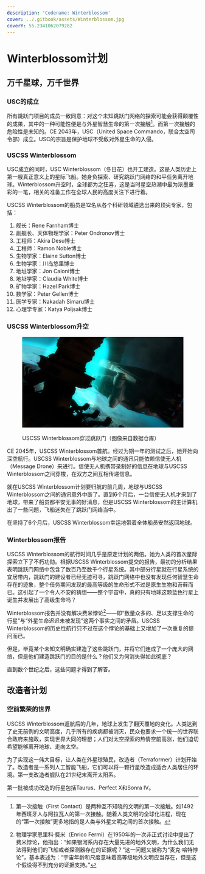 ```yaml
---
description: 'Codename: Winterblossom'
cover: ../.gitbook/assets/Winterblossom.jpg
coverY: 55.2341062079282
---
```


# Winterblossom计划

## 万千星球，万千世界

### USC的成立

所有跳跃门项目的成员一致同意：对这个未知跳跃门网络的探索可能会获得颠覆性的成果，其中的一种可能性便是与外星智慧生命的第一次接触[^1]。而第一次接触的危险性是未知的。CE 2043年，USC（United Space Commando，联合太空司令部）成立。USC的宗旨是保护地球不受敌对外星生命的入侵。

### USCSS Winterblossom

USC成立的同时，USC Winterblossom（冬日花）也开工建造。这是人类历史上第一艘真正意义上的星际飞船。她身负探索、研究跳跃门网络的和平任务离开地球。Winterblossom升空时，全球都为之狂喜，这是当时星空热潮中最为浓墨重彩的一笔，相关的准备工作在全球人民的高度关注下进行着。

USCSS Winterblossom的船员是12名从各个科研领域遴选出来的顶尖专家，包括：

1. 舰长：Rene Farnham博士
2. 副舰长、天体物理学家：Peter Ondronov博士
3. 工程师：Akira Desu博士
4. 工程师：Ramon Noble博士
5. 生物学家：Elaine Sutton博士
6. 生物学家：川岛悠里博士
7. 地址学家：Jon Caloni博士
8. 地址学家：Claudia White博士
9. 矿物学家：Hazel Park博士
10. 数学家：Peter Gellen博士
11. 医学专家：Nakadah Simaru博士
12. 心理学专家：Katya Poljsak博士

### USCSS Winterblossom升空

<figure><img src="../.gitbook/assets/Winterblossom.jpg" alt=""><figcaption><p>USCSS Winterblossom穿过跳跃门（图像来自数据仓库）</p></figcaption></figure>

CE 2045年，USCSS Winterblossom首航。经过为期一年的测试之后，她开始向深空航行。USCSS Winterblossom与地球之间的通讯只能依赖信使无人机（Message Drone）来进行。信使无人机携带录制好的信息在地球与USCSS Winterblossom之间穿梭，在双方之间互相传递信息。

就在USCSS Winterblossom计划要归航的前几周，地球与USCSS Winterblossom之间的通讯意外中断了。直到6个月后，一台信使无人机才来到了地球，带来了船员都平安无事的好消息，但是USCSS Winterblossom的主计算机出了一些问题，飞船迷失在了跳跃门网络当中。

在坚持了6个月后，USCSS Winterblossom幸运地带着全体船员安然返回地球。

### Winterblossom报告

USCSS Winterblossom的航行时间几乎是原定计划的两倍。她为人类的首次星际探索立下了不朽功勋。根据USCSS Winterblossom提交的报告，最初的分析结果表明跳跃门网络中包含了数百乃至数千个行星系统。其中部分行星就在行星系统的宜居带内，跳跃门的建设者已经无迹可寻，跳跃门网络中也没有发现任何智慧生命存在的迹象，整个任务期间发现的最高等级的生命形式不过是原生生物和苔藓而已。这引起了一个令人不安的猜想——整个宇宙中，真的只有地球这颗蓝色行星上诞生并发展出了高级生命吗？

Winterblossom报告并没有解决费米悖论[^2]——即“数量众多的、足以支撑生命的行星”与“外星生命迟迟未被发现”这两个事实之间的矛盾。USCSS Winterblossom的历史性航行只不过在这个悖论的基础上又增加了一次重复的提问而已。

但是，毕竟某个未知文明确实建造了这些跳跃门，并将它们连成了一个庞大的网络，但是他们建造跳跃门的目的是什么？他们又为何消失得如此彻底？

直到数个世纪之后，这些问题才得到了解答。

## 改造者计划

### 空前繁荣的世界

USCSS Winterblossom返航后的几年，地球上发生了翻天覆地的变化。人类达到了史无前例的文明高度，几乎所有的疾病都被消灭，民众也要求一个统一的世界联合政府来施政，实现世界大同的理想；人们对太空探索的热情空前高涨，他们迫切希望能够离开地球、走向太空。

为了实现这一伟大目标，让人类在外星球殖民，改造者（Terraformer）计划开始了。改造者是一系列人工智能飞船，它们可以将一颗行星改造成适合人类居住的环境。第一支改造者舰队在21世纪末离开太阳系。

第一批被成功改造的行星包括Taurus、Perfect Ⅹ和Sonra Ⅳ。



[^1]: 第一次接触（First Contact）是两种互不知晓的文明的第一次接触。如1492年西班牙人与阿拉瓦人的第一次接触。随着人类文明的全球化进程，现在的“第一次接触”更多地指的是人类与外星文明之间的首次接触。

[^2]: 物理学家恩里科·费米（Enrico Fermi）在1950年的一次非正式讨论中提出了费米悖论，他指出：“如果银河系内存在大量先进的地外文明，为什么我们无法得到他们的飞船或者探测器存在的证据呢？”这一问题又被称为“麦克·哈特悖论”，基本表述为：“宇宙年龄和尺度意味着高等级地外文明应当存在，但是这个假设得不到充分的证据支持。”
